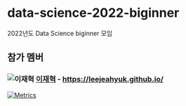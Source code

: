 # data-science-2022-biginner
2022년도 Data Science biginner 모임

## 참가 멤버


### ![이재혁](https://avatars.githubusercontent.com/u/80149657?s=32&v=4) [이재혁](https://github.com/LeeJeaHyuk) - https://leejeahyuk.github.io/
[![Metrics](/github-metrics-ynkim0.svg)](https://github.com/LeeJeaHyuk)
